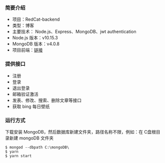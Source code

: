 ### 简要介绍
* 项目：RedCat-backend
* 类型：博客
* 主要技术： Node.js、Express、MongoDB、jwt authentication
* Node.js 版本：v10.15.3
* MongoDB 版本：v4.0.8
* 项目前端：[链接](https://github.com/1103409364/RedCat)
### 提供接口
* 注册
* 登录
* 退出登录
* 邮箱验证激活
* 发表、修改、搜索、删除文章等接口
* 获取 bing 每日壁纸

### 运行方式
下载安装  MongoDB，然后数据库新建文件夹，路径名称不限，例如：在 C盘根目录新建 mongoDB 文件夹
```
$ mongod --dbpath C:\mongoDB\
$ yarn
$ yarn start
```